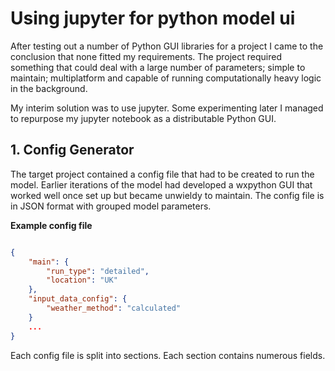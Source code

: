 # Using jupyter for python model ui

After testing out a number of Python GUI libraries for a project I came to the conclusion that none fitted my requirements.
The project required something that could deal with a large number of parameters; simple to maintain; multiplatform and capable of running
computationally heavy logic in the background.

My interim solution was to use jupyter. Some experimenting later I managed to repurpose my jupyter notebook as a distributable Python GUI.

## 1. Config Generator
The target project contained a config file that had to be created to run the model.
Earlier iterations of the model had developed a wxpython GUI that worked well once set up
but became unwieldy to maintain.
The config file is in JSON format with grouped model parameters.

**Example config file**
```json

{
    "main": {
        "run_type": "detailed",
        "location": "UK"
    },
    "input_data_config": {
        "weather_method": "calculated"
    }
    ...
}

```
Each config file is split into sections.
Each section contains numerous fields.